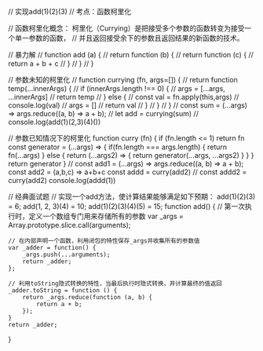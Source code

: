 // 实现add(1)(2)(3)
// 考点：函数柯里化

// 函数柯里化概念： 柯里化（Currying）是把接受多个参数的函数转变为接受一个单一参数的函数，
// 并且返回接受余下的参数且返回结果的新函数的技术。

// 暴力解
// function add (a) {
//     return function (b) {
//         return function (c) {
//             return a + b + c
//         }
//     }
// }

// 参数未知的柯里化
// function currying (fn, args=[]) {
//   return function temp(...innerArgs) {
//       if (innerArgs.length !== 0) {
//           args = [...args, ...innerArgs]
//           return temp
//       } else {
//           const val = fn.apply(this,args)
//           console.log(val)
//           args = []
//           return val
//       }
//   }
// }
// const sum = (...args) => args.reduce((a, b) => a + b);
// let add = currying(sum)
// console.log(add(1)(2,3)(4)())


// 参数已知情况下的柯里化
function curry (fn) {
    if (fn.length <= 1) return fn
    const generator = (...args) => {
        if(fn.length === args.length) {
            return fn(...args)
        } else {
            return (...args2) => {
                return generator(...args, ...args2)
            }
        }
    }
    return generator
}
// const add1 = (...args) => args.reduce((a, b) => a + b);
const add2 = (a,b,c) => a+b+c
const addd = curry(add2)
// const addd2 = curry(add2)
console.log(addd(1))


// 经典面试题
// 实现一个add方法，使计算结果能够满足如下预期：
add(1)(2)(3) = 6;
add(1, 2, 3)(4) = 10;
add(1)(2)(3)(4)(5) = 15;
function add() {
    // 第一次执行时，定义一个数组专门用来存储所有的参数
    var _args = Array.prototype.slice.call(arguments);

    // 在内部声明一个函数，利用闭包的特性保存_args并收集所有的参数值
    var _adder = function() {
        _args.push(...arguments);
        return _adder;
    };

    // 利用toString隐式转换的特性，当最后执行时隐式转换，并计算最终的值返回
    _adder.toString = function () {
        return _args.reduce(function (a, b) {
            return a + b;
        });
    }
    return _adder;
}